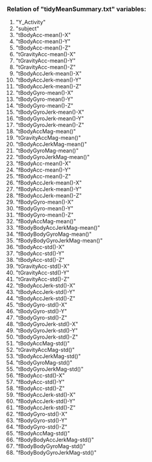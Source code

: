 ### Relation of "tidyMeanSummary.txt" variables:
1. "Y_Activity"                  
2. "subject"
3. "tBodyAcc-mean()-X"           
4. "tBodyAcc-mean()-Y"          
5. "tBodyAcc-mean()-Z"           
6. "tGravityAcc-mean()-X"       
7. "tGravityAcc-mean()-Y"        
8. "tGravityAcc-mean()-Z"       
9. "tBodyAccJerk-mean()-X"       
10. "tBodyAccJerk-mean()-Y"      
11. "tBodyAccJerk-mean()-Z"       
12. "tBodyGyro-mean()-X"         
13. "tBodyGyro-mean()-Y"          
14. "tBodyGyro-mean()-Z"         
15. "tBodyGyroJerk-mean()-X"      
16. "tBodyGyroJerk-mean()-Y"     
17. "tBodyGyroJerk-mean()-Z"      
18. "tBodyAccMag-mean()"         
19. "tGravityAccMag-mean()"       
20. "tBodyAccJerkMag-mean()"     
21. "tBodyGyroMag-mean()"         
22. "tBodyGyroJerkMag-mean()"    
23. "fBodyAcc-mean()-X"           
24. "fBodyAcc-mean()-Y"          
25. "fBodyAcc-mean()-Z"           
26. "fBodyAccJerk-mean()-X"      
27. "fBodyAccJerk-mean()-Y"       
28. "fBodyAccJerk-mean()-Z"      
29. "fBodyGyro-mean()-X"          
30. "fBodyGyro-mean()-Y"         
31. "fBodyGyro-mean()-Z"          
32. "fBodyAccMag-mean()"         
33. "fBodyBodyAccJerkMag-mean()"  
34. "fBodyBodyGyroMag-mean()"    
35. "fBodyBodyGyroJerkMag-mean()" 
36. "tBodyAcc-std()-X"           
37. "tBodyAcc-std()-Y"            
38. "tBodyAcc-std()-Z"           
39. "tGravityAcc-std()-X"         
40. "tGravityAcc-std()-Y"        
41. "tGravityAcc-std()-Z"         
42. "tBodyAccJerk-std()-X"       
43. "tBodyAccJerk-std()-Y"        
44. "tBodyAccJerk-std()-Z"       
45. "tBodyGyro-std()-X"           
46. "tBodyGyro-std()-Y"          
47. "tBodyGyro-std()-Z"           
48. "tBodyGyroJerk-std()-X"      
49. "tBodyGyroJerk-std()-Y"       
50. "tBodyGyroJerk-std()-Z"      
51. "tBodyAccMag-std()"           
52. "tGravityAccMag-std()"       
53. "tBodyAccJerkMag-std()"       
54. "tBodyGyroMag-std()"         
55. "tBodyGyroJerkMag-std()"      
56. "fBodyAcc-std()-X"           
57. "fBodyAcc-std()-Y"            
58. "fBodyAcc-std()-Z"           
59. "fBodyAccJerk-std()-X"        
60. "fBodyAccJerk-std()-Y"       
61. "fBodyAccJerk-std()-Z"        
62. "fBodyGyro-std()-X"          
63. "fBodyGyro-std()-Y"           
64. "fBodyGyro-std()-Z"          
65. "fBodyAccMag-std()"           
66. "fBodyBodyAccJerkMag-std()"  
67. "fBodyBodyGyroMag-std()"      
68. "fBodyBodyGyroJerkMag-std()"